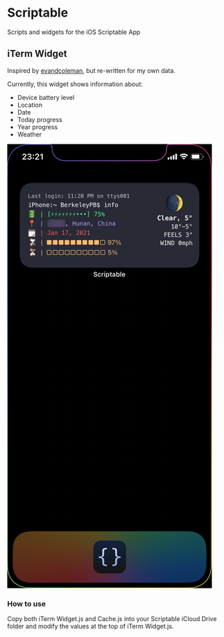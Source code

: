 # Scriptable

Scripts and widgets for the iOS Scriptable App



## iTerm Widget

Inspired by [evandcoleman](https://github.com/evandcoleman/scriptable), but re-written for my own data.

Currently, this widget shows information about: 

- Device battery level
- Location
- Date
- Today progress
- Year progress
- Weather

![iTerm Widget](https://github.com/BerkeleyPB/Scriptable/blob/main/iTerm%20Widget.PNG)


### How to use

Copy both iTerm Widget.js and Cache.js into your Scriptable iCloud Drive folder and modify the values at the top of iTerm Widget.js. 
